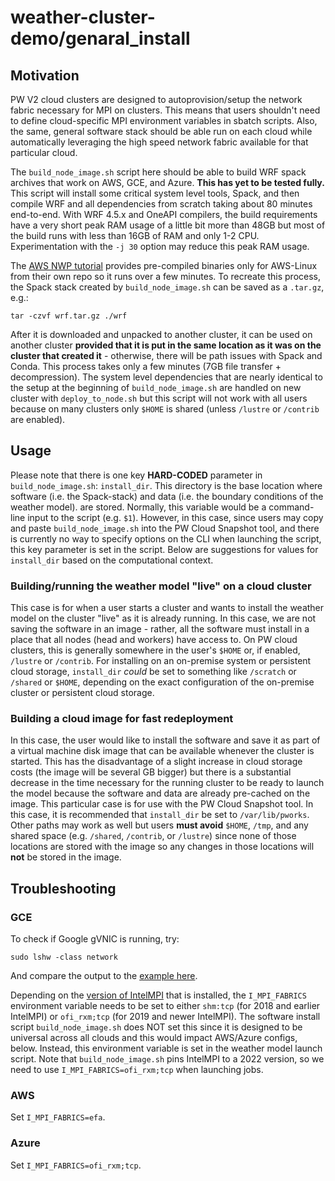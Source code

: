 # weather-cluster-demo/genaral_install

## Motivation

PW V2 cloud clusters are designed to autoprovision/setup the
network fabric necessary for MPI on clusters.  This means that
users shouldn't need to define cloud-specific MPI environment
variables in sbatch scripts.  Also, the same, general software
stack should be able run on each cloud while automatically
leveraging the high speed network fabric available for that
particular cloud.

The `build_node_image.sh` script here should be able to build
WRF spack archives that work on AWS, GCE, and Azure.  **This has
yet to be tested fully.** This script will install some critical
system level tools, Spack, and then compile WRF and all 
dependencies from scratch taking about 80 minutes end-to-end.
With WRF 4.5.x and OneAPI compilers, the build requirements
have a very short peak RAM usage of a little bit more than 48GB
but most of the build runs with less than 16GB of RAM and only
1-2 CPU. Experimentation with the `-j 30` option may reduce this
peak RAM usage.

The [AWS NWP tutorial](https://weather.hpcworkshops.com/03-wrf/01-spack-install-wrf.html) 
provides pre-compiled binaries only for AWS-Linux from their 
own repo so it runs over a few minutes. To recreate this process,
the Spack stack created by `build_node_image.sh` can be saved as
a `.tar.gz`, e.g.:

```
tar -czvf wrf.tar.gz ./wrf
```

After it is downloaded and unpacked to another cluster, it can be
used on another cluster **provided that it is put in the same
location as it was on the cluster that created it** - otherwise,
there will be path issues with Spack and Conda. This process takes
only a few minutes (7GB file transfer + decompression).  The system
level dependencies that are nearly identical to the setup at the
beginning of `build_node_image.sh` are handled on new cluster 
with `deploy_to_node.sh` but this script will not work with all
users because on many clusters only `$HOME` is shared (unless 
`/lustre` or `/contrib` are enabled).

## Usage

Please note that there is one key **HARD-CODED** parameter in
`build_node_image.sh`: `install_dir`. This directory is the base location
where software (i.e. the Spack-stack) and data (i.e. the
boundary conditions of the weather model). are stored. Normally,
this variable would be a command-line input to the script
(e.g. `$1`).  However, in this case, since users may copy and
paste `build_node_image.sh` into the PW Cloud Snapshot tool,
and there is currently no way to specify options on the CLI when
launching the script, this key parameter is set in the script. 
Below are suggestions for values for `install_dir` based on the
computational context.

### Building/running the weather model "live" on a cloud cluster

This case is for when a user starts a cluster and wants to install
the weather model on the cluster "live" as it is already running.
In this case, we are not saving the software in an image - rather,
all the software must install in a place that all nodes (head and
workers) have access to.  On PW cloud clusters, this is generally
somewhere in the user's `$HOME` or, if enabled, `/lustre` or
`/contrib`. For installing on an on-premise system or persistent
cloud storage, `install_dir` *could* be set to 
something like `/scratch` or `/shared` or `$HOME`, depending on
the exact configuration of the on-premise cluster or persistent
cloud storage.

### Building a cloud image for fast redeployment

In this case, the user would like to install the software and save
it as part of a virtual machine disk image that can be available
whenever the cluster is started. This has the disadvantage of a
slight increase in cloud storage costs (the image will be several
GB bigger) but there is a substantial decrease in the time necessary
for the running cluster to be ready to launch the model because the
software and data are already pre-cached on the image. This
particular case is for use with the PW Cloud Snapshot tool. In
this case, it is recommended that `install_dir` be set to
`/var/lib/pworks`. Other paths may work as well but users
**must avoid** `$HOME`, `/tmp`, and any shared space (e.g.
`/shared`, `/contrib`, or `/lustre`) since none of those
locations are stored with the image so any changes in those locations
will **not** be stored in the image.

## Troubleshooting

### GCE

To check if Google gVNIC is running, try:
```
sudo lshw -class network
```
And compare the output to the [example here](https://cloud.google.com/compute/docs/networking/using-gvnic).

Depending on the [version of IntelMPI](https://cloud.google.com/architecture/best-practices-for-using-mpi-on-compute-engine#use_intel_mpi) 
that is installed, the `I_MPI_FABRICS` environment 
variable needs to be set to either `shm:tcp` (for 2018 
and earlier IntelMPI) or  `ofi_rxm;tcp` (for 2019 and 
newer IntelMPI).  The software install script `build_node_image.sh`
does NOT set this since it is designed to be universal
across all clouds and this would impact AWS/Azure configs,
below.  Instead, this environment variable is set in the 
weather model launch script. Note that `build_node_image.sh`
pins IntelMPI to a 2022 version, so we need to use 
`I_MPI_FABRICS=ofi_rxm;tcp` when launching jobs.

### AWS

Set `I_MPI_FABRICS=efa`.

### Azure

Set `I_MPI_FABRICS=ofi_rxm;tcp`.

